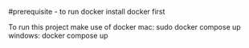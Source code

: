#prerequisite - to run docker install docker first

To run this project make use of docker
mac: sudo docker compose up
windows: docker compose up
```